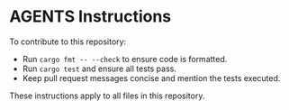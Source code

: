 # AGENTS Instructions

To contribute to this repository:

- Run `cargo fmt -- --check` to ensure code is formatted.
- Run `cargo test` and ensure all tests pass.
- Keep pull request messages concise and mention the tests executed.

These instructions apply to all files in this repository.
